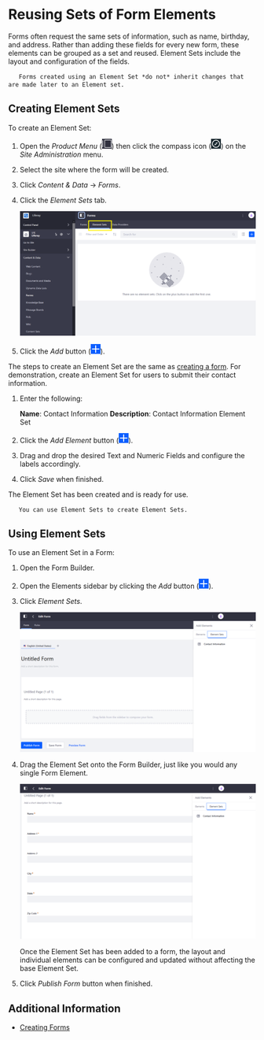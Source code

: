# Reusing Sets of Form Elements

Forms often request the same sets of information, such as name, birthday, and address. Rather than adding these fields for every new form, these elements can be grouped as a set and reused. Element Sets include the layout and configuration of the fields.

```note::
   Forms created using an Element Set *do not* inherit changes that are made later to an Element set.
```

## Creating Element Sets

To create an Element Set:

1. Open the _Product Menu_ (![Product Menu](../../../../images/icon-product-menu.png)) then click the compass icon (![Compass](../../../../images/icon-compass.png)) on the _Site Administration_ menu.
1. Select the site where the form will be created.
1. Click _Content & Data_ &rarr; _Forms_.
1. Click the _Element Sets_ tab.

    ![Element Sets Tab](./reusing-sets-of-form-elements/images/01.png)

1. Click the _Add_ button (![Add](../../../../images/icon-add.png)).

The steps to create an Element Set are the same as [creating a form](../creating-forms.md). For demonstration, create an Element Set for users to submit their contact information.

1. Enter the following:

    **Name**: Contact Information
    **Description**: Contact Information Element Set

1. Click the _Add Element_ button (![Add](../../../../images/icon-add.png)).
1. Drag and drop the desired Text and Numeric Fields and configure the labels accordingly.
1. Click _Save_ when finished.

The Element Set has been created and is ready for use.

```tip::
   You can use Element Sets to create Element Sets.
```

## Using Element Sets

To use an Element Set in a Form:

1. Open the Form Builder.
1. Open the Elements sidebar by clicking the _Add_ button (![Add](../../../../images/icon-add.png)).
1. Click _Element Sets_.

    ![Using Element Sets.](./reusing-sets-of-form-elements/images/02.png)

1. Drag the Element Set onto the Form Builder, just like you would any single Form Element.

    ![Drag and drag the element set into the builder.](./reusing-sets-of-form-elements/images/03.png)

    Once the Element Set has been added to a form, the layout and individual elements can be configured and updated without affecting the base Element Set.

1. Click _Publish Form_ button when finished.

## Additional Information

-   [Creating Forms](../creating-forms.md)
